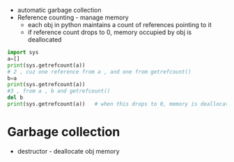 - automatic garbage collection
- Reference counting - manage memory
	- each obj in python maintains a count of references pointing to it
	- if reference count drops to 0, memory occupied by obj is deallocated
```python
import sys
a=[]
print(sys.getrefcount(a))
# 2 , cuz one reference from a , and one from getrefcount()
b=a
print(sys.getrefcount(a))
#3 , from a , b and getrefcount()
del b
print(sys.getrefcount(a))   # when this drops to 0, memory is deallocated
```
# Garbage collection
- destructor - deallocate obj memory